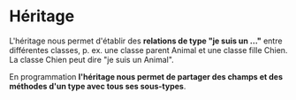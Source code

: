 # Héritage

L'héritage nous permet d'établir des **relations de type "je suis un ..."** entre différentes classes, p. ex. une classe parent Animal et une classe fille Chien. La classe Chien peut dire "je suis un Animal". 

En programmation **l'héritage nous permet de partager des champs et des méthodes d'un type avec tous ses sous-types**.


